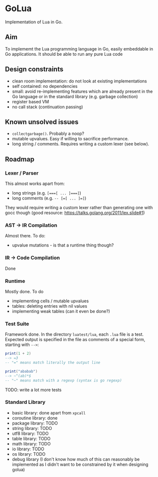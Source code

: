 # GoLua

Implementation of Lua in Go.

## Aim

To implememt the Lua programming language in Go, easily embeddable in
Go applications.  It should be able to run any pure Lua code

## Design constraints

* clean room implementation: do not look at existing implementations
* self contained: no dependencies
* small: avoid re-implementing features which are already present in
  the Go language or in the standard library (e.g. garbage collection)
* register based VM
* no call stack (continuation passing)

## Known unsolved issues

* `collectgarbage()`. Probably a noop?
* mutable upvalues.  Easy if willing to sacrifice performance.
* long string / comments.  Requires writing a custom lexer (see
  below).

## Roadmap

### Lexer / Parser

This almost works apart from:
* long strings (e.g. `[===[ ... ]===]`)
* long comments (e.g. `-- [=[ ... ]=]`)

They would require writing a custom lexer rather than generating one
with gocc though (good resource:
https://talks.golang.org/2011/lex.slide#1)

### AST -> IR Compilation

Almost there.  To do:
* upvalue mutations - is that a runtime thing though?

### IR -> Code Compilation

Done

### Runtime

Mostly done.  To do
* implementing cells / mutable upvalues
* tables: deleting entries with nil values
* implementing weak tables (can it even be done?)

### Test Suite

Framework done. In the directory `luatest/lua`, each `.lua` file is a
test. Expected output is specified in the file as comments of a
special form, starting with `-->`:

```lua
print(1 + 2)
--> =3
-- "=" means match literally the output line

print("ababab")
--> ~^(ab)*$
-- "~" means match with a regexp (syntax is go regexp)
```

TODO: write a lot more tests

### Standard Library

* basic library: done apart from `xpcall`
* coroutine library: done
* package library: TODO
* string library: TODO
* utf8 library: TODO
* table library: TODO
* math library: TODO
* io library: TODO
* os library: TODO
* debug library (I don't know how much of this can reasonably be
  implemented as I didn't want to be constrained by it when designing
  golua)
